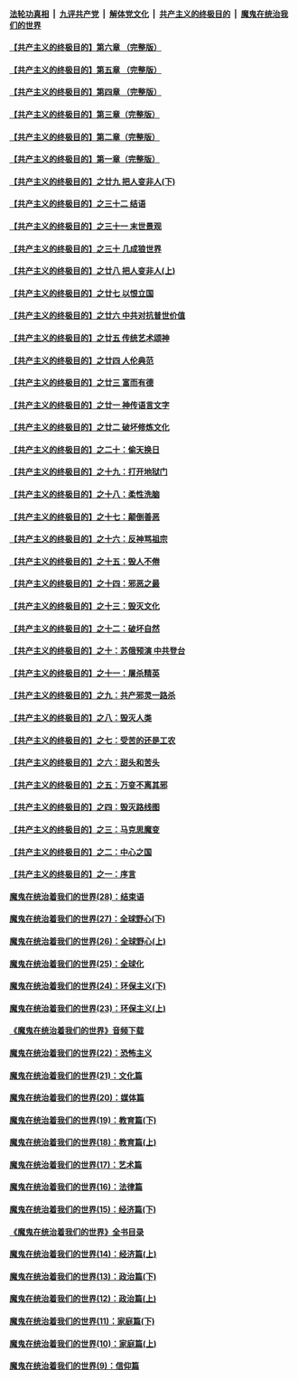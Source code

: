####  [法轮功真相](../../../../basic/blob/master/README.md?t=06191202) &nbsp;|&nbsp; [九评共产党](../../../../9ping.md/blob/master/README.md?t=06191202) &nbsp;|&nbsp; [解体党文化](../../../../jtdwh.md/blob/master/README.md?t=06191202)  &nbsp;|&nbsp; [共产主义的终极目的](../../../../gczydzjmd.md/blob/master/README.md?t=06191202) &nbsp;|&nbsp; [魔鬼在统治我们的世界](../../../../mgztzwmdsj.md/blob/master/README.md?t=06191202) 

#### [【共产主义的终极目的】第六章 （完整版）](../pages/nsc422/n11428913.md?t=06191202) 

#### [【共产主义的终极目的】第五章 （完整版）](../pages/nsc422/n11428912.md?t=06191202) 

#### [【共产主义的终极目的】第四章 （完整版）](../pages/nsc422/n11428907.md?t=06191202) 

#### [【共产主义的终极目的】第三章（完整版）](../pages/nsc422/n11428848.md?t=06191202) 

#### [【共产主义的终极目的】第二章（完整版）](../pages/nsc422/n11428831.md?t=06191202) 

#### [【共产主义的终极目的】第一章（完整版）](../pages/nsc422/n11417651.md?t=06191202) 

#### [【共产主义的终极目的】之廿九 把人变非人(下)](../pages/nsc422/n11344140.md?t=06191202) 

#### [【共产主义的终极目的】之三十二 结语](../pages/nsc422/n11360535.md?t=06191202) 

#### [【共产主义的终极目的】之三十一 末世景观](../pages/nsc422/n11351129.md?t=06191202) 

#### [【共产主义的终极目的】之三十 几成狼世界](../pages/nsc422/n11348280.md?t=06191202) 

#### [【共产主义的终极目的】之廿八 把人变非人(上)](../pages/nsc422/n11340492.md?t=06191202) 

#### [【共产主义的终极目的】之廿七 以恨立国](../pages/nsc422/n11336944.md?t=06191202) 

#### [【共产主义的终极目的】之廿六 中共对抗普世价值](../pages/nsc422/n11324785.md?t=06191202) 

#### [【共产主义的终极目的】之廿五 传统艺术颂神](../pages/nsc422/n11296396.md?t=06191202) 

#### [【共产主义的终极目的】之廿四 人伦典范](../pages/nsc422/n11296397.md?t=06191202) 

#### [【共产主义的终极目的】之廿三 富而有德](../pages/nsc422/n11283598.md?t=06191202) 

#### [【共产主义的终极目的】之廿一 神传语言文字](../pages/nsc422/n11263265.md?t=06191202) 

#### [【共产主义的终极目的】之廿二 破坏修炼文化](../pages/nsc422/n11245728.md?t=06191202) 

#### [【共产主义的终极目的】之二十：偷天换日](../pages/nsc422/n11238846.md?t=06191202) 

#### [【共产主义的终极目的】之十九：打开地狱门](../pages/nsc422/n11206376.md?t=06191202) 

#### [【共产主义的终极目的】之十八：柔性洗脑](../pages/nsc422/n11199994.md?t=06191202) 

#### [【共产主义的终极目的】之十七：颠倒善恶](../pages/nsc422/n11179782.md?t=06191202) 

#### [【共产主义的终极目的】之十六：反神骂祖宗](../pages/nsc422/n11166798.md?t=06191202) 

#### [【共产主义的终极目的】之十五：毁人不倦](../pages/nsc422/n11166792.md?t=06191202) 

#### [【共产主义的终极目的】之十四：邪恶之最](../pages/nsc422/n11150249.md?t=06191202) 

#### [【共产主义的终极目的】之十三：毁灭文化](../pages/nsc422/n11135227.md?t=06191202) 

#### [【共产主义的终极目的】之十二：破坏自然](../pages/nsc422/n11135214.md?t=06191202) 

#### [【共产主义的终极目的】之十：苏俄预演 中共登台](../pages/nsc422/n11118424.md?t=06191202) 

#### [【共产主义的终极目的】之十一：屠杀精英](../pages/nsc422/n11118442.md?t=06191202) 

#### [【共产主义的终极目的】之九：共产邪灵一路杀](../pages/nsc422/n11114139.md?t=06191202) 

#### [【共产主义的终极目的】之八：毁灭人类](../pages/nsc422/n11108503.md?t=06191202) 

#### [【共产主义的终极目的】之七：受苦的还是工农](../pages/nsc422/n11101809.md?t=06191202) 

#### [【共产主义的终极目的】之六：甜头和苦头](../pages/nsc422/n11096971.md?t=06191202) 

#### [【共产主义的终极目的】之五：万变不离其邪](../pages/nsc422/n11091285.md?t=06191202) 

#### [【共产主义的终极目的】之四：毁灭路线图](../pages/nsc422/n11086284.md?t=06191202) 

#### [【共产主义的终极目的】之三：马克思魔变](../pages/nsc422/n11061941.md?t=06191202) 

#### [【共产主义的终极目的】之二：中心之国](../pages/nsc422/n11047728.md?t=06191202) 

#### [【共产主义的终极目的】之一：序言](../pages/nsc422/n11086077.md?t=06191202) 

#### [魔鬼在统治着我们的世界(28)：结束语](../pages/nsc422/n10936246.md?t=06191202) 

#### [魔鬼在统治着我们的世界(27)：全球野心(下)](../pages/nsc422/n10928319.md?t=06191202) 

#### [魔鬼在统治着我们的世界(26)：全球野心(上)](../pages/nsc422/n10900318.md?t=06191202) 

#### [魔鬼在统治着我们的世界(25)：全球化](../pages/nsc422/n10788205.md?t=06191202) 

#### [魔鬼在统治着我们的世界(24)：环保主义(下)](../pages/nsc422/n10695307.md?t=06191202) 

#### [魔鬼在统治着我们的世界(23)：环保主义(上)](../pages/nsc422/n10688613.md?t=06191202) 

#### [《魔鬼在统治着我们的世界》音频下载](../pages/nsc422/n10635553.md?t=06191202) 

#### [魔鬼在统治着我们的世界(22)：恐怖主义](../pages/nsc422/n10614727.md?t=06191202) 

#### [魔鬼在统治着我们的世界(21)：文化篇](../pages/nsc422/n10597706.md?t=06191202) 

#### [魔鬼在统治着我们的世界(20)：媒体篇](../pages/nsc422/n10586579.md?t=06191202) 

#### [魔鬼在统治着我们的世界(19)：教育篇(下)](../pages/nsc422/n10564808.md?t=06191202) 

#### [魔鬼在统治着我们的世界(18)：教育篇(上)](../pages/nsc422/n10526970.md?t=06191202) 

#### [魔鬼在统治着我们的世界(17)：艺术篇](../pages/nsc422/n10499093.md?t=06191202) 

#### [魔鬼在统治着我们的世界(16)：法律篇](../pages/nsc422/n10485969.md?t=06191202) 

#### [魔鬼在统治着我们的世界(15)：经济篇(下)](../pages/nsc422/n10469975.md?t=06191202) 

#### [《魔鬼在统治着我们的世界》全书目录](../pages/nsc422/n10464261.md?t=06191202) 

#### [魔鬼在统治着我们的世界(14)：经济篇(上)](../pages/nsc422/n10457370.md?t=06191202) 

#### [魔鬼在统治着我们的世界(13)：政治篇(下)](../pages/nsc422/n10448270.md?t=06191202) 

#### [魔鬼在统治着我们的世界(12)：政治篇(上)](../pages/nsc422/n10444576.md?t=06191202) 

#### [魔鬼在统治着我们的世界(11)：家庭篇(下)](../pages/nsc422/n10440961.md?t=06191202) 

#### [魔鬼在统治着我们的世界(10)：家庭篇(上)](../pages/nsc422/n10435448.md?t=06191202) 

#### [魔鬼在统治着我们的世界(9)：信仰篇](../pages/nsc422/n10432159.md?t=06191202) 


